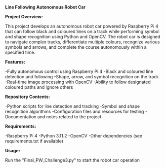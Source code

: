 **Line Following Autonomous Robot Car**

**Project Overview:**

This project develops an autonomous robot car powered by Raspberry Pi 4 that can follow black and coloured lines on a track while performing symbol and shape recognition using Python and OpenCV. The robot car is designed to navigate complex tracks, differentiate multiple colours, recognize various symbols and arrows, and complete the course autonomously within a specified time.

**Features:**

-Fully autonomous control using Raspberry Pi 4
-Black and coloured line detection and following
-Shape, arrow, and symbol recognition on the track
-Real-time image processing with OpenCV
-Ability to follow designated coloured paths and ignore others

**Repository Contents:**

-Python scripts for line detection and tracking
-Symbol and shape recognition algorithms
-Configuration files and resources for testing
-Documentation and notes related to the project

**Requirements:**

-Raspberry Pi 4
-Python 3.11.2
-OpenCV
-Other dependencies (see requirements.txt if available)
 
**Usage:**

Run the "Final_PW_Challenge3.py" to start the robot car operation
